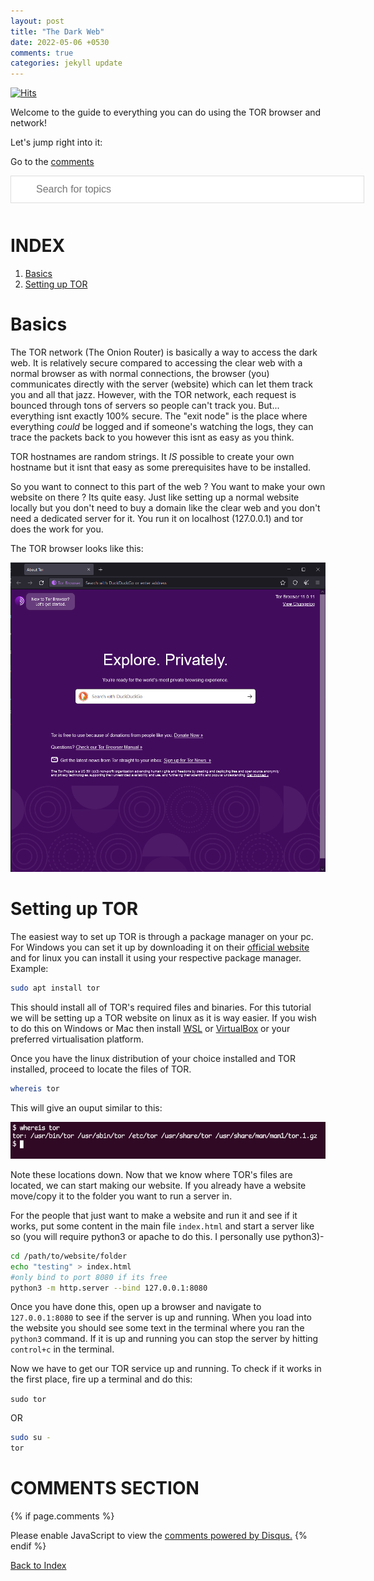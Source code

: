 ```yaml
---
layout: post
title: "The Dark Web"
date: 2022-05-06 +0530
comments: true
categories: jekyll update
---
```


<script>
function myFunction() {
  // Declare variables
  var input, filter, ul, li, a, i, txtValue;
  input = document.getElementById('myInput');
  filter = input.value.toUpperCase();
  ul = document.getElementById("myUL");
  li = ul.getElementsByTagName('li');

  // Loop through all list items, and hide those who don't match the search query
  for (i = 0; i < li.length; i++) {
    a = li[i].getElementsByTagName("a")[0];
    txtValue = a.textContent || a.innerText;
    if (txtValue.toUpperCase().indexOf(filter) > -1) {
      li[i].style.display = "";
    } else {
      li[i].style.display = "none";
    }
  }
}
</script>

<style>
#myInput {
  background-image: url('/css/searchicon.png'); /* Add a search icon to input */
  background-position: 10px 12px; /* Position the search icon */
  background-repeat: no-repeat; /* Do not repeat the icon image */
  width: 100%; /* Full-width */
  font-size: 16px; /* Increase font-size */
  padding: 12px 20px 12px 40px; /* Add some padding */
  border: 1px solid #ddd; /* Add a grey border */
  margin-bottom: 12px; /* Add some space below the input */
}

</style>

[![Hits](https://hits.seeyoufarm.com/api/count/incr/badge.svg?url=https%3A%2F%2Fgithub.com%2FFluffySnowman%2Ffluffysnowman.github.io&count_bg=%2379C83D&title_bg=%23555555&icon=&icon_color=%23E7E7E7&title=hits&edge_flat=false)](https://hits.seeyoufarm.com)

Welcome to the guide to everything you can do using the TOR browser and network!

Let's jump right into it:

Go to the [comments](#comments-section)

<div>

<input type="text" id="myInput" onkeyup="myFunction()" placeholder="Search for topics">

</div>

# INDEX 

<ol id="myUL">
    <li><a href="#basics">Basics</a></li> 
    <li><a href="#setting-up-tor">Setting up TOR</a></li>
</ol>

# Basics

The TOR network (The Onion Router) is basically a way to access the dark web. It is relatively secure compared to accessing the clear web with a normal browser as with normal connections, the browser (you) communicates directly with the server (website) which can let them track you and all that jazz. 
However, with the TOR network, each request is bounced through tons of servers so people can't track you.
But... everything isnt exactly 100% secure. The "exit node" is the place where everything <i>could</i> be logged and if someone's watching the logs, they can trace the packets back to you however this isnt as easy as you think. 

TOR hostnames are random strings. It <i>IS</i> possible to create your own hostname but it isnt that easy as some prerequisites have to be installed.

So you want to connect to this part of the web ? You want to make your own website on there ? Its quite easy. Just like setting up a normal website locally but you don't need to buy a domain like the clear web and you don't need a dedicated server for it. You run it on localhost (127.0.0.1) and tor does the work for you.

The TOR browser looks like this:

<p align="center">
<img src="/assets/pics/dark_web_0x1.PNG" alt="darkweb0x1">
</p>

# Setting up TOR

The easiest way to set up TOR is through a package manager on your pc. For Windows you can set it up by downloading it on their [official website](https://www.torproject.org/download/) and for linux you can install it using your respective package manager.
Example:

```bash
sudo apt install tor
```

This should install all of TOR's required files and binaries. For this tutorial we will be setting up a TOR website on linux as it is way easier. If you wish to do this on Windows or Mac then install [WSL](https://docs.microsoft.com/en-us/windows/wsl/install) or [VirtualBox](https://www.virtualbox.org/wiki/Downloads) or your preferred virtualisation platform.

Once you have the linux distribution of your choice installed and TOR installed, proceed to locate the files of TOR.

```bash
whereis tor
```

This will give an ouput similar to this:

<p align="center">
<img src="/assets/pics/dark_web_whereis0x1.PNG" alt="darkwebwhereis0x1">
</p>

Note these locations down.
Now that we know where TOR's files are located, we can start making our website. If you already have a website move/copy it to the folder you want to run a server in.

For the people that just want to make a website and run it and see if it works, put some content in the main file `index.html` and start a server like so (you will require python3 or apache to do this. I personally use python3)-

```bash
cd /path/to/website/folder
echo "testing" > index.html
#only bind to port 8080 if its free
python3 -m http.server --bind 127.0.0.1:8080
```

Once you have done this, open up a browser and navigate to `127.0.0.1:8080` to see if the server is up and running. When you load into the website you should see some text in the terminal where you ran the `python3` command.
If it is up and running you can stop the server by hitting `control+c` in the terminal.

Now we have to get our TOR service up and running.
To check if it works in the first place, fire up a terminal and do this:

`sudo tor`

OR

```bash
sudo su -
tor
```



# COMMENTS SECTION

{% if page.comments %}

<div id="disqus_thread"></div>
<script>
    (function() { 
    var d = document, s = d.createElement('script');
    s.src = 'https://fluffysnowman.disqus.com/embed.js';
    s.setAttribute('data-timestamp', +new Date());
    (d.head || d.body).appendChild(s);
    })();
</script>
<noscript>Please enable JavaScript to view the <a href="https://disqus.com/?ref_noscript">comments powered by Disqus.</a></noscript>
{% endif %}

[Back to Index](#index)

